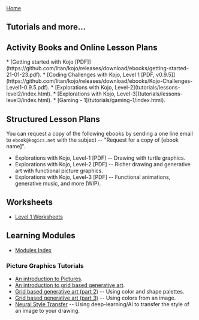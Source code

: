 <div class="nav">
  <a href="index.html">Home</a>
</div>

## Tutorials and more...

## Activity Books and Online Lesson Plans
<a name="lesson-plans">
<a name="books">
* [Getting started with Kojo [PDF]](https://github.com/litan/kojo/releases/download/ebooks/getting-started-21-01-23.pdf).
* [Coding Challenges with Kojo, Level 1 [PDF, v0.9.5]](https://github.com/litan/kojo/releases/download/ebooks/Kojo-Challenges-Level1-0.9.5.pdf).
* [Explorations with Kojo, Level-2](tutorials/lessons-level2/index.html).
* [Explorations with Kojo, Level-3](tutorials/lessons-level3/index.html).
* [Gaming - 1](tutorials/gaming-1/index.html).

## Structured Lesson Plans
<a name="exploration-books">

You can request a copy of the following ebooks by sending a one line email to `ebook@kogics.net` with the subject -- "Request for a copy of [ebook name]".

* Explorations with Kojo, Level-1 [PDF] -- Drawing with turtle graphics.
* Explorations with Kojo, Level-2 [PDF] -- Richer drawing and generative art with functional picture graphics.
* Explorations with Kojo, Level-3 [PDF] -- Functional animations, generative music, and more (WIP).


## Worksheets
* [Level 1 Worksheets](worksheets/level1/index.html)

## Learning Modules
* [Modules Index](/modules/modules-index.html)

### Picture Graphics Tutorials
* [An introduction to Pictures](tutorials/pictures-intro.html).
* [An introduction to grid based generative art](tutorials/generative-art-grid-intro.html).
* [Grid based generative art (part 2)](tutorials/generative-art-grid-part2.html) -- Using color and shape palettes.
* [Grid based generative art (part 3)](tutorials/generative-art-grid-part3.html) -- Using colors from an image.
* [Neural Style Transfer](tutorials/neural-style.html) -- Using deep-learning/AI to transfer the style of an image to your drawing.



<br/>
<br/>
<br/>
<br/>
<br/>
<br/>
<br/>
<br/>
<br/>
<br/>
<br/>
<br/>
<br/>
<br/>
<br/>
<br/>
<br/>
<br/>
<br/>
<br/>
<br/>
<br/>
<br/>
<br/>
<br/>
<br/>
<br/>
<br/>
<br/>
<br/>
<br/>
<br/>
<br/>
<br/>
<br/>
<br/>
<br/>
<br/>
<br/>
<br/>
<br/>
<br/>
